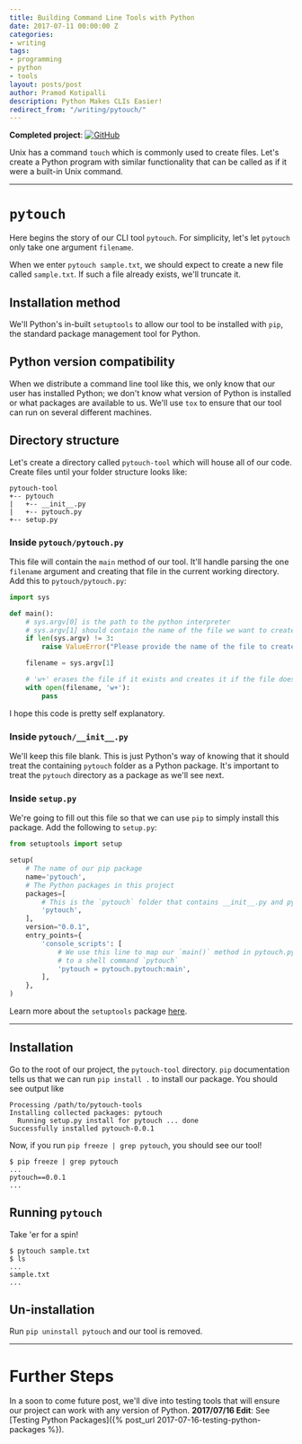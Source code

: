 ```yaml
---
title: Building Command Line Tools with Python
date: 2017-07-11 00:00:00 Z
categories:
- writing
tags:
- programming
- python
- tools
layout: posts/post
author: Pramod Kotipalli
description: Python Makes CLIs Easier!
redirect_from: "/writing/pytouch/"
---
```


**Completed project**: [![GitHub](https://github.com/favicon.ico)](https://github.com/p13i/pytouch/tree/v0.0.1)

Unix has a command `touch` which is commonly used to create files. Let's create a Python program with similar functionality that can be called as if it were a built-in Unix command.

---

# `pytouch`

Here begins the story of our CLI tool `pytouch`. For simplicity, let's let `pytouch` only take one argument `filename`.

When we enter `pytouch sample.txt`, we should expect to create a new file called `sample.txt`. If such a file already exists, we'll truncate it.

## Installation method

We'll Python's in-built `setuptools` to allow our tool to be installed with `pip`, the standard package management tool for Python.

## Python version compatibility

When we distribute a command line tool like this, we only know that our user has installed Python; we don't know what version of Python is installed or what packages are available to us. We'll use `tox` to ensure that our tool can run on several different machines.

## Directory structure

Let's create a directory called `pytouch-tool` which will house all of our code. Create files until your folder structure looks like:

```
pytouch-tool
+-- pytouch
|   +-- __init__.py
|   +-- pytouch.py
+-- setup.py
```

### Inside `pytouch/pytouch.py`

This file will contain the `main` method of our tool. It'll handle parsing the one `filename` argument and creating that file in the current working directory. Add this to `pytouch/pytouch.py`:

``` python
import sys

def main():
    # sys.argv[0] is the path to the python interpreter
    # sys.argv[1] should contain the name of the file we want to create
    if len(sys.argv) != 3:
        raise ValueError("Please provide the name of the file to create.")

    filename = sys.argv[1]

    # 'w+' erases the file if it exists and creates it if the file doesn't exist
    with open(filename, 'w+'):
        pass
```

I hope this code is pretty self explanatory.

### Inside `pytouch/__init__.py`

We'll keep this file blank. This is just Python's way of knowing that it should treat the containing `pytouch` folder as a Python package. It's important to treat the `pytouch` directory as a package as we'll see next.

### Inside `setup.py`

We're going to fill out this file so that we can use `pip` to simply install this package. Add the following to `setup.py`:

``` python
from setuptools import setup

setup(
    # The name of our pip package
    name='pytouch',
    # The Python packages in this project
    packages=[
        # This is the `pytouch` folder that contains __init__.py and pytouch.py
        'pytouch',
    ],
    version="0.0.1",
    entry_points={
        'console_scripts': [
            # We use this line to map our `main()` method in pytouch.py
            # to a shell command `pytouch`
            'pytouch = pytouch.pytouch:main',
        ],
    },
)
```

Learn more about the `setuptools` package [here](https://setuptools.readthedocs.io/en/latest/setuptools.html).

---

## Installation

Go to the root of our project, the `pytouch-tool` directory. `pip` documentation tells us that we can run `pip install .` to install our package. You should see output like

```
Processing /path/to/pytouch-tools
Installing collected packages: pytouch
  Running setup.py install for pytouch ... done
Successfully installed pytouch-0.0.1
```


Now, if you run `pip freeze | grep pytouch`, you should see our tool!

```shell
$ pip freeze | grep pytouch
...
pytouch==0.0.1
...
```

## Running `pytouch`

Take 'er for a spin!

```shell
$ pytouch sample.txt
$ ls
...
sample.txt
...
```

## Un-installation

Run `pip uninstall pytouch` and our tool is removed.

---

# Further Steps

In a soon to come future post, we'll dive into testing tools that will ensure our project can work with any version of Python. **2017/07/16 Edit**: See [Testing Python Packages]({% post_url 2017-07-16-testing-python-packages %}).
